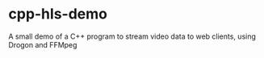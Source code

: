 # cpp-hls-demo
A small demo of a C++ program to stream video data to web clients, using Drogon and FFMpeg
